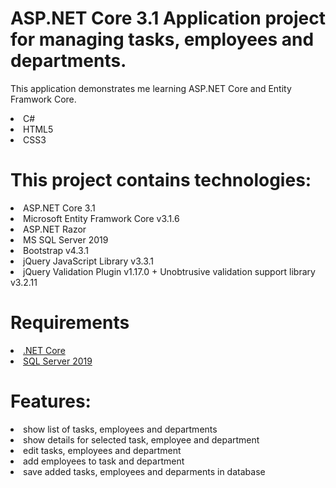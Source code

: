 # ASP.NET Core 3.1 Application project for managing tasks, employees and departments.

This application demonstrates me learning ASP.NET Core and Entity Framwork Core.

<li>C#</li>
<li>HTML5</li>
<li>CSS3</li>

# This project contains technologies:

<li>ASP.NET Core 3.1</li>
<li>Microsoft Entity Framwork Core v3.1.6</li>
<li>ASP.NET Razor</li>
<li>MS SQL Server 2019</li>
<li>Bootstrap v4.3.1</li>
<li>jQuery JavaScript Library v3.3.1</li>
<li>jQuery Validation Plugin v1.17.0 + Unobtrusive validation support library v3.2.11</li>

# Requirements

<li><a href="https://dotnet.microsoft.com/download">.NET Core</a></li>
<li><a href="https://www.microsoft.com/en-us/sql-server/sql-server-2019">SQL Server 2019</a></li>

# Features:
<li>show list of tasks, employees and departments</li>
<li>show details for selected task, employee and department</li>
<li>edit tasks, employees and department</li>
<li>add employees to task and department</li>
<li>save added tasks, employees and deparments in database</li> 
